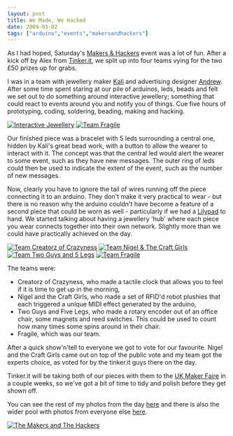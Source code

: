 ```yaml
---
layout: post
title: We Made, We Hacked
date: 2009-03-02
tags: ["arduino","events","makersandhackers"]
---
```


As I had hoped, Saturday's [Makers & Hackers](http://makersandhackers.org) event was a lot of fun. After a kick off by Alex from [Tinker.it](http://tinker.it), we split up into four teams vying for the two £50 prizes up for grabs.

I was in a team with jewellery maker [Kali](http://flickr.com/photos/lushlovely/) and advertising designer [Andrew](http://www.aszolty.com/). After some time spent staring at our pile of arduinos, leds, beads and felt we set out to do something around interactive jewellery; something that could react to events around you and notify you of things. Cue five hours of prototyping, coding, soldering, beading, making and hacking.

[![Interactive Jewellery ](https://farm4.static.flickr.com/3646/3316831071_202d12eeca_m.jpg)](http://www.flickr.com/photos/knolleary/3316831071/ "Interactive Jewellery  by nol, on Flickr") [![Team Fragile](https://farm4.static.flickr.com/3587/3316832517_a64920a143_m.jpg)](http://www.flickr.com/photos/knolleary/3316832517/ "Team Fragile by nol, on Flickr")

Our finished piece was a bracelet with 5 leds surrounding a central one, hidden by Kali's great bead work, with a button to allow the wearer to interact with it. The concept was that the central led would alert the wearer to some event, such as they have new messages. The outer ring of leds could then be used to indicate the extent of the event, such as the number of new messages.

Now, clearly you have to ignore the tail of wires running off the piece connecting it to an arduino. They don't make it very practical to wear - but there is no reason why the arduino couldn't have become a feature of a second piece that could be worn as well - particularly if we had a [Lilypad](http://tinkerit.myshopify.com/products/arduino-lilypad-kit) to hand. We started talking about having a jewellery 'hub' where each piece you wear connects together into their own network. Slightly more than we could have practically achieved on the day.

[![Team Creatorz of Crazyness](https://farm4.static.flickr.com/3478/3316839985_b11bd40b75_m.jpg)](http://www.flickr.com/photos/knolleary/3316839985/ "Team Creatorz of Crazyness by nol, on Flickr") [![Team Nigel & The Craft Girls](https://farm4.static.flickr.com/3440/3316836959_b37181a017_m.jpg)](http://www.flickr.com/photos/knolleary/3316836959/ "Team Nigel & The Craft Girls by nol, on Flickr")  
[![Team Two Guys and 5 Legs](https://farm4.static.flickr.com/3607/3317669932_8f1bcd06c1_m.jpg)](http://www.flickr.com/photos/knolleary/3317669932/ "Team Two Guys and 5 Legs by nol, on Flickr") [![Team Fragile](https://farm4.static.flickr.com/3416/3317658774_f447f2613d_m.jpg)](http://www.flickr.com/photos/knolleary/3317658774/ "Team Fragile by nol, on Flickr")

The teams were:

*   Creatorz of Crazyness, who made a tactile clock that allows you to feel if it is time to get up in the morning,
*   Nigel and the Craft Girls, who made a set of RFID'd robot plushies that each triggered a unique MIDI effect generated by the arduino,
*   Two Guys and Five Legs, who made a rotary encoder out of an office chair, some magnets and reed switches. This could be used to count how many times some spins around in their chair.
*   Fragile, which was our team.

After a quick show'n'tell to everyone we got to vote for our favourite. Nigel and the Craft Girls came out on top of the public vote and my team got the experts choice, as voted for by the tinker.it guys there on the day.

Tinker.it will be taking both of our pieces with them to the [UK Maker Faire](http://makerfaire.com/newcastle/2009/) in a couple weeks, so we've got a bit of time to tidy and polish before they get shown off.

You can see the rest of my photos from the day [here](http://flickr.com/photos/knolleary/sets/72157614499370941/) and there is also the wider pool with photos from everyone else [here](http://flickr.com/groups/makersandhackers/pool/).

[![The Makers and The Hackers](https://farm4.static.flickr.com/3462/3316826419_fd7b674514.jpg)](http://www.flickr.com/photos/knolleary/3316826419/ "The Makers and The Hackers by nol, on Flickr")

